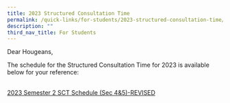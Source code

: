 ```yaml
---
title: 2023 Structured Consultation Time
permalink: /quick-links/for-students/2023-structured-consultation-time/
description: ""
third_nav_title: For Students
---
```

Dear Hougeans,  
  
The schedule for the Structured Consultation Time for 2023 is available below for your reference:   
   

[2023 Semester 2 SCT Schedule (Sec 4&5)-REVISED](/files/Timetables/2023%20semester%202%20sct%20schedule%20(sec%204&5)-revised.pdf)